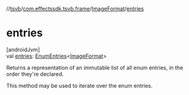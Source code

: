 //[tsvb](../../../index.md)/[com.effectssdk.tsvb.frame](../index.md)/[ImageFormat](index.md)/[entries](entries.md)

# entries

[androidJvm]\
val [entries](entries.md): [EnumEntries](https://kotlinlang.org/api/latest/jvm/stdlib/kotlin.enums/-enum-entries/index.html)&lt;[ImageFormat](index.md)&gt;

Returns a representation of an immutable list of all enum entries, in the order they're declared.

This method may be used to iterate over the enum entries.
